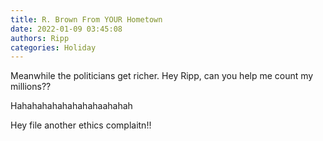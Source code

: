```yaml
---
title: R. Brown From YOUR Hometown
date: 2022-01-09 03:45:08
authors: Ripp
categories: Holiday
---
```


 Meanwhile the politicians get richer.
Hey Ripp, can you help me count my millions??

Hahahahahahahahahaahahah

Hey file another ethics complaitn!!